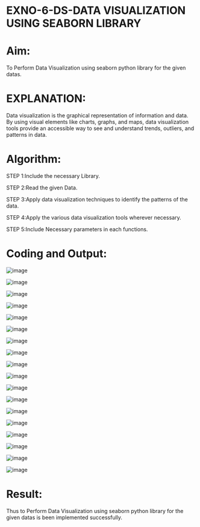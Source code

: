 # EXNO-6-DS-DATA VISUALIZATION USING SEABORN LIBRARY

# Aim:
  To Perform Data Visualization using seaborn python library for the given datas.

# EXPLANATION:
Data visualization is the graphical representation of information and data. By using visual elements like charts, graphs, and maps, data visualization tools provide an accessible way to see and understand trends, outliers, and patterns in data.

# Algorithm:
STEP 1:Include the necessary Library.

STEP 2:Read the given Data.

STEP 3:Apply data visualization techniques to identify the patterns of the data.

STEP 4:Apply the various data visualization tools wherever necessary.

STEP 5:Include Necessary parameters in each functions.

# Coding and Output:
 ![image](https://github.com/SamyukthaSreenivasan/EXNO-6-DS/assets/119475703/99364756-02f7-48fa-ae15-57a12b0711be)

![image](https://github.com/SamyukthaSreenivasan/EXNO-6-DS/assets/119475703/0f1b2a1d-eb67-48dd-9230-780b1ab01f1c)

![image](https://github.com/SamyukthaSreenivasan/EXNO-6-DS/assets/119475703/53e1728c-b575-404c-a93e-0360cb0cf553)

![image](https://github.com/SamyukthaSreenivasan/EXNO-6-DS/assets/119475703/98d5589b-1466-4084-b218-c4748446117c)

![image](https://github.com/SamyukthaSreenivasan/EXNO-6-DS/assets/119475703/3f8d01c1-ee51-4e63-b894-d3c7d3b4fc57)

![image](https://github.com/SamyukthaSreenivasan/EXNO-6-DS/assets/119475703/afbcaf89-9257-483c-b1c1-9d32295e75c1)

![image](https://github.com/SamyukthaSreenivasan/EXNO-6-DS/assets/119475703/6bd622e2-08da-4660-b027-f221d9c87e53)

![image](https://github.com/SamyukthaSreenivasan/EXNO-6-DS/assets/119475703/38e769f3-bf96-4fd8-92c8-a8b573e29e1d)

![image](https://github.com/SamyukthaSreenivasan/EXNO-6-DS/assets/119475703/2eb1c7eb-faf5-4214-8e67-37d12bb1440c)

![image](https://github.com/SamyukthaSreenivasan/EXNO-6-DS/assets/119475703/e18abc97-d579-4135-b83c-aa79600a377e)

![image](https://github.com/SamyukthaSreenivasan/EXNO-6-DS/assets/119475703/6019aa1d-c1f2-428e-96a0-a8cd79d797ab)

![image](https://github.com/SamyukthaSreenivasan/EXNO-6-DS/assets/119475703/f79cb0e9-94e6-405e-a8c9-4c3a74043292)

![image](https://github.com/SamyukthaSreenivasan/EXNO-6-DS/assets/119475703/6528fedf-dcda-4d34-8ce2-b615827ac465)

![image](https://github.com/SamyukthaSreenivasan/EXNO-6-DS/assets/119475703/dbd2e759-8bfa-457d-8559-37eca6d7b8e3)

![image](https://github.com/SamyukthaSreenivasan/EXNO-6-DS/assets/119475703/8927986e-f4ef-4592-97ca-9fdbbc62f150)

![image](https://github.com/SamyukthaSreenivasan/EXNO-6-DS/assets/119475703/cdc16667-31c6-4eb7-bde4-e623efcd9dba)

![image](https://github.com/SamyukthaSreenivasan/EXNO-6-DS/assets/119475703/bf8df9ce-bc0d-4188-a17d-d3ff92778efc)

![image](https://github.com/SamyukthaSreenivasan/EXNO-6-DS/assets/119475703/5f320512-8d97-4d3e-91cf-b4184bf1c4cc)

# Result:
Thus to Perform Data Visualization using seaborn python library for the given datas is been implemented successfully.
